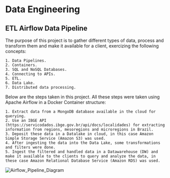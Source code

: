 # Data Engineering

## ETL Airflow Data Pipeline

The purpose of this project is to gather different types of data, process and transform them and make it available for a client, exercizing the following concepts:

    1. Data Pipelines.
    2. Containers.
    3. SQL and NoSQL Databases.
    4. Connecting to APIs.
    5. ETL.
    6. Data Lake.
    7. Distributed data processing.

Below are the steps taken in this project. All these steps were taken using Apache Airflow in a Docker Container structure:

    1. Extract data from a MongoDB database available in the cloud for querying.
    2. Use an IBGE API (https://servicodados.ibge.gov.br/api/docs/localidades) for extracting information from regions, mesoregions and microregions in Brazil.
    3. Deposit these data in a Datalake in cloud, in this case Amazon Simple Storage Service (Amazon S3) was used.
    4. After ingesting the data into the Data Lake, some transformations and filters were done.
    5. Ingest the filtered and handled data in a Datawarehouse (DW) and make it available to the clients to query and analyze the data, in these case Amazon Relational Database Service (Amazon RDS) was used.


![Airflow_Pipeline_Diagram](https://github.com/alexandre-lm-9/ETL-Airflow-Data-Pipeline/assets/123885726/fb76ee7f-8105-4c4e-9a41-f8d843bfa033)

